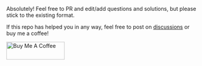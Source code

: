 Absolutely! Feel free to PR and edit/add questions and solutions, but please stick to the existing format.

If this repo has helped you in any way, feel free to post on [discussions](https://github.com/dgkanatsios/CKAD-exercises/discussions) or buy me a coffee!

<a href="https://www.buymeacoffee.com/dgkanatsios" target="_blank"><img src="https://cdn.buymeacoffee.com/buttons/default-orange.png" alt="Buy Me A Coffee" height="47" width="153"></a>
